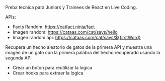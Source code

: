 Preba tecnica para Juniors y Trainees de React en Live Coding.

APIs:

- Facts Random: https://catfact.ninja/fact
- Imagen random: https://cataas.com/cat/says/hello
- Imagen random api: https://cataas.com/cat/says/${firstWord}


Recupera un hecho aleatorio de gatos de la primera API y muestra una imagen de un 
gato con la primera palabra del hecho recuperado usando la segunda API

- Crear un boton para reutilizar la logica
- Crear hooks para extraer la logica
